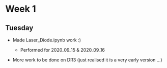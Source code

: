 # Week 1

## Tuesday

- Made Laser_Diode.ipynb work :) 
    - Performed for 2020_09_15 & 2020_09_16

- More work to be done on DR3 (just realised it is a very early version ...)